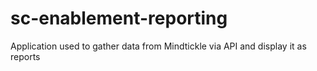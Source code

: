 # sc-enablement-reporting
Application used to gather data from Mindtickle via API and display it as reports
